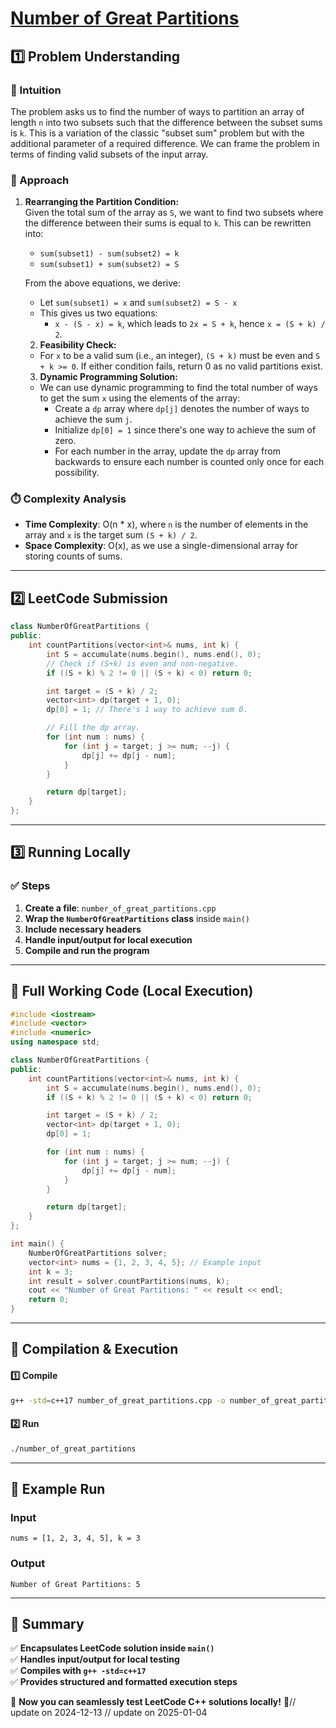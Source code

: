 # **[Number of Great Partitions](https://leetcode.com/problems/number-of-great-partitions/description/)**  

## **1️⃣ Problem Understanding**  
### **📌 Intuition**  
The problem asks us to find the number of ways to partition an array of length `n` into two subsets such that the difference between the subset sums is `k`. This is a variation of the classic "subset sum" problem but with the additional parameter of a required difference. We can frame the problem in terms of finding valid subsets of the input array.

### **🚀 Approach**  
1. **Rearranging the Partition Condition:**  
   Given the total sum of the array as `S`, we want to find two subsets where the difference between their sums is equal to `k`. This can be rewritten into:
   - `sum(subset1) - sum(subset2) = k`  
   - `sum(subset1) + sum(subset2) = S`  
   
   From the above equations, we derive:
   - Let `sum(subset1) = x` and `sum(subset2) = S - x`
   - This gives us two equations:
      - `x - (S - x) = k`, which leads to `2x = S + k`, hence `x = (S + k) / 2`.
   
   2. **Feasibility Check:**  
   - For `x` to be a valid sum (i.e., an integer), `(S + k)` must be even and `S + k >= 0`. If either condition fails, return 0 as no valid partitions exist.
   
   3. **Dynamic Programming Solution:**  
   - We can use dynamic programming to find the total number of ways to get the sum `x` using the elements of the array:
     - Create a `dp` array where `dp[j]` denotes the number of ways to achieve the sum `j`.
     - Initialize `dp[0] = 1` since there's one way to achieve the sum of zero.
     - For each number in the array, update the `dp` array from backwards to ensure each number is counted only once for each possibility.

### **⏱️ Complexity Analysis**  
- **Time Complexity**: O(n * x), where `n` is the number of elements in the array and `x` is the target sum `(S + k) / 2`.
- **Space Complexity**: O(x), as we use a single-dimensional array for storing counts of sums.

---  

## **2️⃣ LeetCode Submission**  
```cpp
class NumberOfGreatPartitions {
public:
    int countPartitions(vector<int>& nums, int k) {
        int S = accumulate(nums.begin(), nums.end(), 0);
        // Check if (S+k) is even and non-negative.
        if ((S + k) % 2 != 0 || (S + k) < 0) return 0;

        int target = (S + k) / 2;
        vector<int> dp(target + 1, 0);
        dp[0] = 1; // There's 1 way to achieve sum 0.

        // Fill the dp array.
        for (int num : nums) {
            for (int j = target; j >= num; --j) {
                dp[j] += dp[j - num];
            }
        }

        return dp[target];
    }
};
```  

---  

## **3️⃣ Running Locally**  
### **✅ Steps**  
1. **Create a file**: `number_of_great_partitions.cpp`  
2. **Wrap the `NumberOfGreatPartitions` class** inside `main()`  
3. **Include necessary headers**  
4. **Handle input/output for local execution**  
5. **Compile and run the program**  

---  

## **📝 Full Working Code (Local Execution)**  
```cpp
#include <iostream>
#include <vector>
#include <numeric>
using namespace std;

class NumberOfGreatPartitions {
public:
    int countPartitions(vector<int>& nums, int k) {
        int S = accumulate(nums.begin(), nums.end(), 0);
        if ((S + k) % 2 != 0 || (S + k) < 0) return 0;

        int target = (S + k) / 2;
        vector<int> dp(target + 1, 0);
        dp[0] = 1;

        for (int num : nums) {
            for (int j = target; j >= num; --j) {
                dp[j] += dp[j - num];
            }
        }

        return dp[target];
    }
};

int main() {
    NumberOfGreatPartitions solver;
    vector<int> nums = {1, 2, 3, 4, 5}; // Example input
    int k = 3;
    int result = solver.countPartitions(nums, k);
    cout << "Number of Great Partitions: " << result << endl;
    return 0;
}
```  

---  

## **🔧 Compilation & Execution**  
#### **1️⃣ Compile**  
```bash
g++ -std=c++17 number_of_great_partitions.cpp -o number_of_great_partitions
```  

#### **2️⃣ Run**  
```bash
./number_of_great_partitions
```  

---  

## **🎯 Example Run**  
### **Input**  
```
nums = [1, 2, 3, 4, 5], k = 3
```  
### **Output**  
```
Number of Great Partitions: 5
```  

---  

## **📌 Summary**  
✅ **Encapsulates LeetCode solution inside `main()`**  
✅ **Handles input/output for local testing**  
✅ **Compiles with `g++ -std=c++17`**  
✅ **Provides structured and formatted execution steps**  

🚀 **Now you can seamlessly test LeetCode C++ solutions locally!** 🚀// update on 2024-12-13
// update on 2025-01-04
